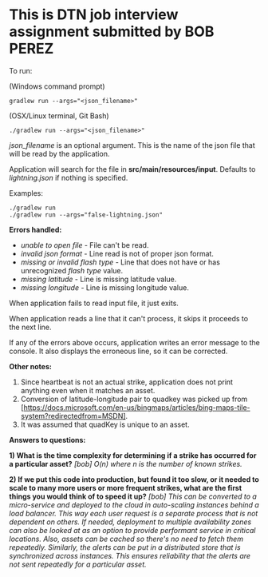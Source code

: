 # This is DTN job interview assignment submitted by BOB PEREZ

To run:

(Windows command prompt)
```
gradlew run --args="<json_filename>"
```
(OSX/Linux terminal, Git Bash)
```
./gradlew run --args="<json_filename>"
```

*json_filename* is an optional argument. This is the name of the json file that will be read by the application.

Application will search for the file in **src/main/resources/input**. Defaults to *lightning.json* if nothing is specified.

Examples:
```
./gradlew run
./gradlew run --args="false-lightning.json"
```

**Errors handled:**
* *unable to open file* - File can't be read.
* *invalid json format* - Line read is not of proper json format.
* *missing or invalid flash type* - Line that does not have or has unrecognized *flash type* value.
* *missing latitude* - Line is missing latitude value.
* *missing longitude* - Line is missing longitude value.

When application fails to read input file, it just exits.

When application reads a line that it can't process, it skips it proceeds to the next line.

If any of the errors above occurs, application writes an error message to the console. It also
displays the erroneous line, so it can be corrected.

**Other notes:**
1) Since heartbeat is not an actual strike, application does not print anything even when it matches an asset.
2) Conversion of latitude-longitude pair to quadkey was picked up from [https://docs.microsoft.com/en-us/bingmaps/articles/bing-maps-tile-system?redirectedfrom=MSDN].
3) It was assumed that quadKey is unique to an asset.

**Answers to questions:**

**1) What is the time complexity for determining if a strike has occurred for a particular asset?**
*[bob] O(n) where n is the number of known strikes.*
    
**2) If we put this code into production, but found it too slow, or it needed to scale to many more users or more frequent strikes, what are the first things you would think of to speed it up?**
*[bob] This can be converted to a micro-service and deployed to the cloud in auto-scaling instances behind a load balancer. This way each user request is a separate process that is not dependent on others. If needed, deployment to multiple availability zones can also be looked at as an option to provide performant service in critical locations. Also, assets can be cached so there's no need to fetch them repeatedly. Similarly, the alerts can be put in a distributed store that is synchronized across instances. This ensures reliability that the alerts are not sent repeatedly for a particular asset.*
